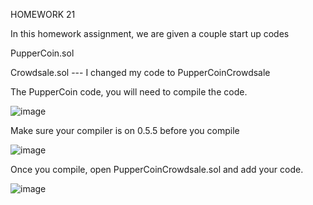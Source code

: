 HOMEWORK 21




In this homework assignment, we are given a couple start up codes


PupperCoin.sol

Crowdsale.sol --- I changed my code to PupperCoinCrowdsale

The PupperCoin code, you will need to compile the code. 

![image](https://user-images.githubusercontent.com/69773959/110874314-c19b1600-8290-11eb-85a0-f5096adec0bd.png)

Make sure your compiler is on 0.5.5 before you compile


![image](https://user-images.githubusercontent.com/69773959/110874438-f909c280-8290-11eb-9892-f46f0e233d0b.png)


Once you compile, open PupperCoinCrowdsale.sol and add your code. 

![image](https://user-images.githubusercontent.com/69773959/110874549-2bb3bb00-8291-11eb-9202-c410c6ec78db.png)







